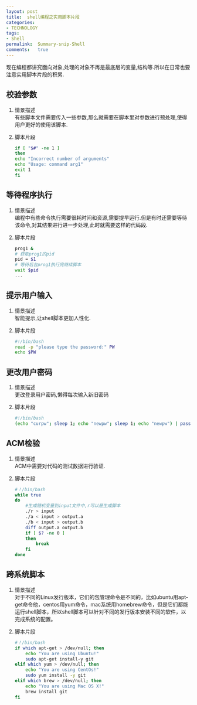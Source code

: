 ```yaml
---
layout:	post
title:	shell编程之实用脚本片段
categories:
- TECHNOLOGY
tags:
- Shell
permalink:  Summary-snip-Shell
comments:	true
---
```

现在编程都讲究面向对象,处理的对象不再是最底层的变量,结构等.所以在日常也要注意实用脚本片段的积累.
<!-- more -->


## 校验参数

1. 情景描述  
	有些脚本文件需要传入一些参数,那么就需要在脚本里对参数进行预处理,使得用户更好的使用该脚本.
2. 脚本片段

	```bash
	if [ "$#" -ne 1 ]
	then
	echo "Incorrect number of arguments"
	echo "Usage: command arg1"
	exit 1
	fi
	```

## 等待程序执行

1. 情景描述  
	编程中有些命令执行需要很耗时间和资源,需要提早运行.但是有时还需要等待该命令,对其结果进行进一步处理,此时就需要这样的代码段.
2. 脚本片段

	```bash
	prog1 &
	# 获取prog1的pid
	pid = $1
	# 等待后台prog1执行完继续脚本
	wait $pid
	...
	```

## 提示用户输入

1. 情景描述  
	智能提示,让shell脚本更加人性化.
2. 脚本片段

	```bash
	#!/bin/bash
	read -p "please type the password:" PW
	echo $PW
	```

## 更改用户密码

1. 情景描述  
	更改登录用户密码,懒得每次输入新旧密码
2. 脚本片段

	```bash
	#!/bin/bash
	(echo "curpw"; sleep 1; echo "newpw"; sleep 1; echo "newpw") | passwd
	```

## ACM检验

1. 情景描述  
	ACM中需要对代码的测试数据进行验证.
2. 脚本片段

	```bash
	#！/bin/bash
	while true
	do
		#生成随机变量到input文件中,r可以是生成脚本
		./r > input
		./a < input > output.a
		./b < input > output.b
		diff output.a output.b
		if [ $? -ne 0 ]
		then
			break
		fi
	done


## 跨系统脚本

1. 情景描述  
    对于不同的Linux发行版本，它们的包管理命令是不同的，比如ubuntu用apt-get命令他，centos用yum命令，mac系统用homebrew命令，但是它们都能运行shell脚本，所以shell脚本可以针对不同的发行版本安装不同的软件，以完成系统的配置。
2. 脚本片段

    ```bash
    #！/bin/bash
    if which apt-get > /dev/null; then
        echo "You are using Ubuntu!"
        sudo apt-get install-y git
    elif which yum > /dev/null; then
        echo "You are using CentOs!"
        sudo yum install -y git
    elif which brew > /dev/null; then
        echo "You are using Mac OS X!"
        brew install git
    fi
    ```
